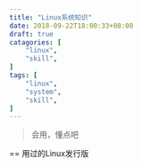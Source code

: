 ```yaml
---
title: "Linux系统知识"
date: 2018-09-22T18:00:33+08:00
draft: true
catagories: [
    "linux",
    "skill",
]
tags: [
    "linux",
    "system",
    "skill",
]
---
```


> 会用，懂点吧

== 用过的Linux发行版 


